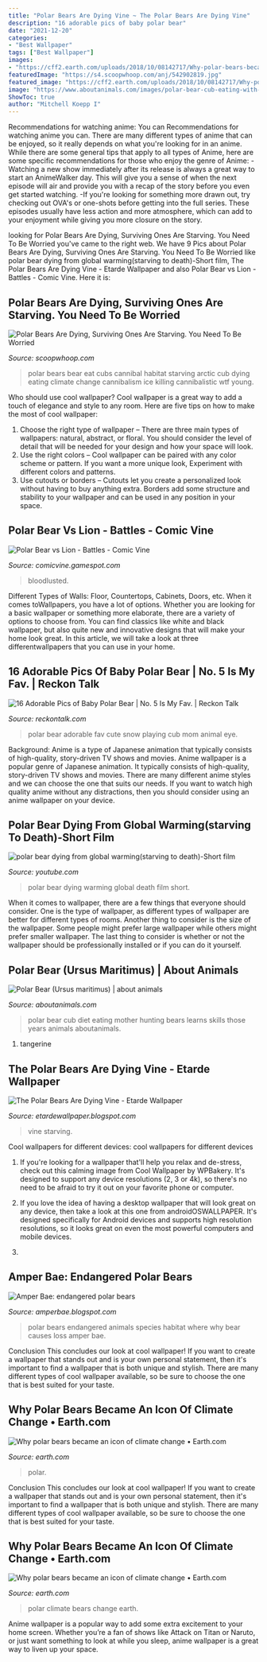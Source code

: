 ```yaml
---
title: "Polar Bears Are Dying Vine ~ The Polar Bears Are Dying Vine"
description: "16 adorable pics of baby polar bear"
date: "2021-12-20"
categories:
- "Best Wallpaper"
tags: ["Best Wallpaper"]
images:
- "https://cff2.earth.com/uploads/2018/10/08142717/Why-polar-bears-became-an-icon-of-climate-change1-1024x696.jpg"
featuredImage: "https://s4.scoopwhoop.com/anj/542902819.jpg"
featured_image: "https://cff2.earth.com/uploads/2018/10/08142717/Why-polar-bears-became-an-icon-of-climate-change1-1024x696.jpg"
image: "https://www.aboutanimals.com/images/polar-bear-cub-eating-with-mother-820x518.jpg?fc21fd"
ShowToc: true
author: "Mitchell Koepp I"
---
```



Recommendations for watching anime: You can
Recommendations for watching anime you can. There are many different types of anime that can be enjoyed, so it really depends on what you're looking for in an anime. While there are some general tips that apply to all types of Anime, here are some specific recommendations for those who enjoy the genre of Anime: 
-Watching a new show immediately after its release is always a great way to start an AnimeWalker day. This will give you a sense of when the next episode will air and provide you with a recap of the story before you even get started watching. 
-If you're looking for something more drawn out, try checking out OVA's or one-shots before getting into the full series. These episodes usually have less action and more atmosphere, which can add to your enjoyment while giving you more closure on the story.

	

		
looking for Polar Bears Are Dying, Surviving Ones Are Starving. You Need To Be Worried you've came to the right web. We have 9 Pics about Polar Bears Are Dying, Surviving Ones Are Starving. You Need To Be Worried like polar bear dying from global warming(starving to death)-Short film, The Polar Bears Are Dying Vine - Etarde Wallpaper and also Polar Bear vs Lion - Battles - Comic Vine. Here it is:
		
    
## Polar Bears Are Dying, Surviving Ones Are Starving. You Need To Be Worried

<img loading=lazy src="https://s4.scoopwhoop.com/anj/542902819.jpg" onerror="this.onerror=null;this.src='https://tse4.mm.bing.net/th?id=OIP.CJHPEUKQhcfA8bYqsBMWQQHaFm&amp;pid=15.1';" alt="Polar Bears Are Dying, Surviving Ones Are Starving. You Need To Be Worried">

_Source: scoopwhoop.com_

>polar bears bear eat cubs cannibal habitat starving arctic cub dying eating climate change cannibalism ice killing cannibalistic wtf young. 

	

Who should use cool wallpaper?
Cool wallpaper is a great way to add a touch of elegance and style to any room. Here are five tips on how to make the most of cool wallpaper: 
1) Choose the right type of wallpaper – There are three main types of wallpapers: natural, abstract, or floral. You should consider the level of detail that will be needed for your design and how your space will look. 
2) Use the right colors – Cool wallpaper can be paired with any color scheme or pattern. If you want a more unique look, Experiment with different colors and patterns. 
3) Use cutouts or borders – Cutouts let you create a personalized look without having to buy anything extra. Borders add some structure and stability to your wallpaper and can be used in any position in your space.

    
## Polar Bear Vs Lion - Battles - Comic Vine

<img loading=lazy src="https://comicvine.gamespot.com/a/uploads/original/11127/111275563/5258380-1618256739-7fb40.jpg" onerror="this.onerror=null;this.src='https://tse3.mm.bing.net/th?id=OIP.gqL5n5P_QjXGNpbqyTZHTgHaCo&amp;pid=15.1';" alt="Polar Bear vs Lion - Battles - Comic Vine">

_Source: comicvine.gamespot.com_

>bloodlusted. 

	

Different Types of Walls: Floor, Countertops, Cabinets, Doors, etc.
When it comes toWallpapers, you have a lot of options. Whether you are looking for a basic wallpaper or something more elaborate, there are a variety of options to choose from. You can find classics like white and black wallpaper, but also quite new and innovative designs that will make your home look great. In this article, we will take a look at three differentwallpapers that you can use in your home.

    
## 16 Adorable Pics Of Baby Polar Bear | No. 5 Is My Fav. | Reckon Talk

<img loading=lazy src="http://www.reckontalk.com/wp-content/uploads/2016/03/16-Adorable-Pics-of-Baby-Polar-Bear-No.-5-Is-My-Fav-12.jpg" onerror="this.onerror=null;this.src='https://tse2.mm.bing.net/th?id=OIP.2Vpwxvarfm8TnakhpYiHsgHaEc&amp;pid=15.1';" alt="16 Adorable Pics of Baby Polar Bear | No. 5 Is My Fav. | Reckon Talk">

_Source: reckontalk.com_

>polar bear adorable fav cute snow playing cub mom animal eye. 

	

Background: Anime is a type of Japanese animation that typically consists of high-quality, story-driven TV shows and movies.
Anime wallpaper is a popular genre of Japanese animation. It typically consists of high-quality, story-driven TV shows and movies. There are many different anime styles and we can choose the one that suits our needs. If you want to watch high quality anime without any distractions, then you should consider using an anime wallpaper on your device.

    
## Polar Bear Dying From Global Warming(starving To Death)-Short Film

<img loading=lazy src="https://i.ytimg.com/vi/H5n3x4apVJo/maxresdefault.jpg" onerror="this.onerror=null;this.src='https://tse4.mm.bing.net/th?id=OIP.86UC9F79xat6xeoRFkVAnwHaEK&amp;pid=15.1';" alt="polar bear dying from global warming(starving to death)-Short film">

_Source: youtube.com_

>polar bear dying warming global death film short. 

	

When it comes to wallpaper, there are a few things that everyone should consider. One is the type of wallpaper, as different types of wallpaper are better for different types of rooms. Another thing to consider is the size of the wallpaper. Some people might prefer large wallpaper while others might prefer smaller wallpaper. The last thing to consider is whether or not the wallpaper should be professionally installed or if you can do it yourself.

    
## Polar Bear (Ursus Maritimus) | About Animals

<img loading=lazy src="https://www.aboutanimals.com/images/polar-bear-cub-eating-with-mother-820x518.jpg?fc21fd" onerror="this.onerror=null;this.src='https://tse3.mm.bing.net/th?id=OIP.KReqCTwkM8kuJ3MbgQhCqAHaEr&amp;pid=15.1';" alt="Polar Bear (Ursus maritimus) | about animals">

_Source: aboutanimals.com_

>polar bear cub diet eating mother hunting bears learns skills those years animals aboutanimals. 

	

1. tangerine 

    
## The Polar Bears Are Dying Vine - Etarde Wallpaper

<img loading=lazy src="https://i.natgeofe.com/n/68db78b8-3c73-41a4-8c2d-04cbe0d4af6f/88977.jpg" onerror="this.onerror=null;this.src='https://tse4.mm.bing.net/th?id=OIP.-mb7mc5zmjscu1sd4rmFrQHaE9&amp;pid=15.1';" alt="The Polar Bears Are Dying Vine - Etarde Wallpaper">

_Source: etardewallpaper.blogspot.com_

>vine starving. 

	

Cool wallpapers for different devices:
cool wallpapers for different devices 

1. If you're looking for a wallpaper that'll help you relax and de-stress, check out this calming image from Cool Wallpaper by WPBakery. It's designed to support any device resolutions (2, 3 or 4k), so there's no need to be afraid to try it out on your favorite phone or computer.

2. If you love the idea of having a desktop wallpaper that will look great on any device, then take a look at this one from androidOSWALLPAPER. It's designed specifically for Android devices and supports high resolution resolutions, so it looks great on even the most powerful computers and mobile devices.

3.

    
## Amper Bae: Endangered Polar Bears

<img loading=lazy src="http://2.bp.blogspot.com/-C-0Ossf0CR4/T967VfRk1_I/AAAAAAAAB34/c7CwmmBmEs8/s1600/endangered+polar+bears+3.jpg" onerror="this.onerror=null;this.src='https://tse4.mm.bing.net/th?id=OIP.gWCjI-Mn-mG0a7Dm3ITUOAAAAA&amp;pid=15.1';" alt="Amper Bae: endangered polar bears">

_Source: amperbae.blogspot.com_

>polar bears endangered animals species habitat where why bear causes loss amper bae. 

	

Conclusion
This concludes our look at cool wallpaper! If you want to create a wallpaper that stands out and is your own personal statement, then it's important to find a wallpaper that is both unique and stylish. There are many different types of cool wallpaper available, so be sure to choose the one that is best suited for your taste.

    
## Why Polar Bears Became An Icon Of Climate Change • Earth.com

<img loading=lazy src="https://cff2.earth.com/uploads/2018/10/08142717/Why-polar-bears-became-an-icon-of-climate-change1.jpg" onerror="this.onerror=null;this.src='https://tse4.mm.bing.net/th?id=OIP.WreUkjE72_3Qo40AFUkw2gHaFC&amp;pid=15.1';" alt="Why polar bears became an icon of climate change • Earth.com">

_Source: earth.com_

>polar. 

	

Conclusion
This concludes our look at cool wallpaper! If you want to create a wallpaper that stands out and is your own personal statement, then it's important to find a wallpaper that is both unique and stylish. There are many different types of cool wallpaper available, so be sure to choose the one that is best suited for your taste.

    
## Why Polar Bears Became An Icon Of Climate Change • Earth.com

<img loading=lazy src="https://cff2.earth.com/uploads/2018/10/08142717/Why-polar-bears-became-an-icon-of-climate-change1-1024x696.jpg" onerror="this.onerror=null;this.src='https://tse3.mm.bing.net/th?id=OIP.4CbjxAmAb9x8UPT8_JwSSwHaFC&amp;pid=15.1';" alt="Why polar bears became an icon of climate change • Earth.com">

_Source: earth.com_

>polar climate bears change earth. 

	

Anime wallpaper is a popular way to add some extra excitement to your home screen. Whether you’re a fan of shows like Attack on Titan or Naruto, or just want something to look at while you sleep, anime wallpaper is a great way to liven up your space.

